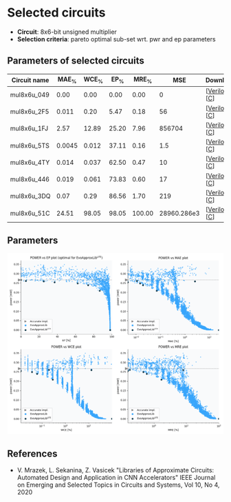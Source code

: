 
Selected circuits
===================
 - **Circuit**: 8x6-bit unsigned multiplier
 - **Selection criteria**: pareto optimal sub-set wrt. pwr and ep parameters

Parameters of selected circuits
----------------------------

| Circuit name | MAE<sub>%</sub> | WCE<sub>%</sub> | EP<sub>%</sub> | MRE<sub>%</sub> | MSE | Download |
| --- |  --- | --- | --- | --- | --- | --- | 
| mul8x6u_049 | 0.00 | 0.00 | 0.00 | 0.00 | 0 |  [[Verilog](mul8x6u_049.v)]  [[C](mul8x6u_049.c)] |
| mul8x6u_2F5 | 0.011 | 0.20 | 5.47 | 0.18 | 56 |  [[Verilog](mul8x6u_2F5.v)]  [[C](mul8x6u_2F5.c)] |
| mul8x6u_1FJ | 2.57 | 12.89 | 25.20 | 7.96 | 856704 |  [[Verilog](mul8x6u_1FJ.v)]  [[C](mul8x6u_1FJ.c)] |
| mul8x6u_5TS | 0.0045 | 0.012 | 37.11 | 0.16 | 1.5 |  [[Verilog](mul8x6u_5TS.v)]  [[C](mul8x6u_5TS.c)] |
| mul8x6u_4TY | 0.014 | 0.037 | 62.50 | 0.47 | 10 |  [[Verilog](mul8x6u_4TY.v)]  [[C](mul8x6u_4TY.c)] |
| mul8x6u_446 | 0.019 | 0.061 | 73.83 | 0.60 | 17 |  [[Verilog](mul8x6u_446.v)]  [[C](mul8x6u_446.c)] |
| mul8x6u_3DQ | 0.07 | 0.29 | 86.56 | 1.70 | 219 |  [[Verilog](mul8x6u_3DQ.v)]  [[C](mul8x6u_3DQ.c)] |
| mul8x6u_51C | 24.51 | 98.05 | 98.05 | 100.00 | 28960.286e3 |  [[Verilog](mul8x6u_51C.v)]  [[C](mul8x6u_51C.c)] |
    
Parameters
--------------
![Parameters figure](fig.png)

References
--------------
   - V. Mrazek, L. Sekanina, Z. Vasicek "Libraries of Approximate Circuits: Automated Design and Application in CNN Accelerators" IEEE Journal on Emerging and Selected Topics in Circuits and Systems, Vol 10, No 4, 2020

             